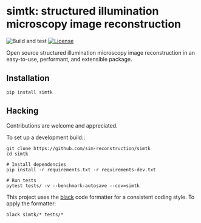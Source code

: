# simtk: structured illumination microscopy image reconstruction

![Build and test](https://github.com/sim-reconstruction/simtk/workflows/Build%20and%20test/badge.svg)
[![License](https://img.shields.io/badge/License-Apache%202.0-blue.svg)](https://github.com/sim-reconstruction/simtk/blob/master/LICENSE)

Open source structured illumination microscopy image reconstruction in an
easy-to-use, performant, and extensible package.

Installation
------------

```
pip install simtk
```

Hacking
-------

Contributions are welcome and appreciated.

To set up a development build::

```
git clone https://github.com/sim-reconstruction/simtk
cd simtk

# Install dependencies
pip install -r requirements.txt -r requirements-dev.txt

# Run tests
pytest tests/ -v --benchmark-autosave --cov=simtk
```

This project uses the [black](https://github.com/psf/black) code formatter for
a consistent coding style. To apply the formatter:

```
black simtk/* tests/*
```
